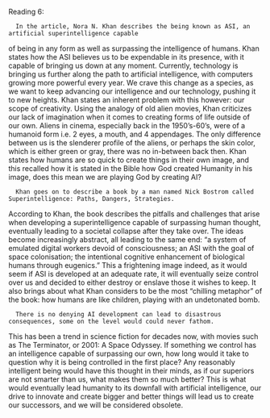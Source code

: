 ﻿Reading 6: 

      In the article, Nora N. Khan describes the being known as ASI, an artificial superintelligence capable 
of being in any form as well as surpassing the intelligence of humans. Khan states how the ASI believes us to 
be expendable in its presence, with it capable of bringing us down at any moment. Currently, technology is 
bringing us further along the path to artificial intelligence, with computers growing more powerful every year. 
We crave this change as a species, as we want to keep advancing our intelligence and our technology, pushing it 
to new heights. Khan states an inherent problem with this however: our scope of creativity. Using the analogy of 
old alien movies, Khan criticizes our lack of imagination when it comes to creating forms of life outside of our own. 
Aliens in cinema, especially back in the 1950’s-60’s, were of a humanoid form i.e. 2 eyes, a mouth, and 4 appendages.
The only difference between us is the slenderer profile of the aliens, or perhaps the skin color, which is either 
green or gray, there was no in-between back then. Khan states how humans are so quick to create things in their own 
image, and this recalled how it is stated in the Bible how God created Humanity in his image, does this mean we are 
playing God by creating AI?

      Khan goes on to describe a book by a man named Nick Bostrom called Superintelligence: Paths, Dangers, Strategies. 
According to Khan, the book describes the pitfalls and challenges that arise when developing a superintelligence 
capable of surpassing human thought, eventually leading to a societal collapse after they take over. The ideas 
become increasingly abstract, all leading to the same end: “a system of emulated digital workers devoid of consciousness;
an ASI with the goal of space colonisation; the intentional cognitive enhancement of biological humans through eugenics.” 
This a frightening image indeed, as it would seem if ASI is developed at an adequate rate, it will eventually seize 
control over us and decided to either destroy or enslave those it wishes to keep. It also brings about what Khan
considers to be the most “chilling metaphor” of the book: how humans are like children, playing with an undetonated bomb. 

      There is no denying AI development can lead to disastrous consequences, some on the level would could never fathom. 
This has been a trend in science fiction for decades now, with movies such as The Terminator, or 2001: A Space Odyssey. 
If something we control has an intelligence capable of surpassing our own, how long would it take to question why it is 
being controlled in the first place? Any reasonably intelligent being would have this thought in their minds, as if our 
superiors are not smarter than us, what makes them so much better? This is what would eventually lead humanity to its 
downfall with artificial intelligence, our drive to innovate and create bigger and better things will lead us to 
create our successors, and we will be considered obsolete. 
